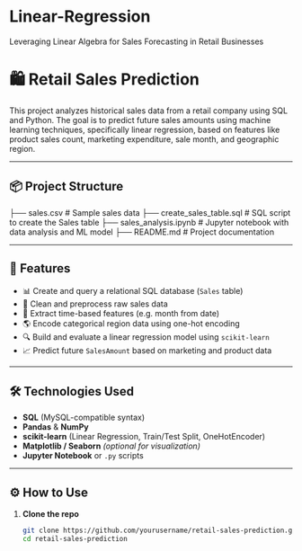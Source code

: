 # Linear-Regression
Leveraging Linear Algebra for Sales Forecasting in Retail Businesses
# 🛍️ Retail Sales Prediction

This project analyzes historical sales data from a retail company using SQL and Python. The goal is to predict future sales amounts using machine learning techniques, specifically linear regression, based on features like product sales count, marketing expenditure, sale month, and geographic region.

---

## 📦 Project Structure
├── sales.csv # Sample sales data
├── create_sales_table.sql # SQL script to create the Sales table
├── sales_analysis.ipynb # Jupyter notebook with data analysis and ML model
├── README.md # Project documentation


---

## 🧠 Features

- 📊 Create and query a relational SQL database (`Sales` table)
- 🧹 Clean and preprocess raw sales data
- 📅 Extract time-based features (e.g. month from date)
- 🌎 Encode categorical region data using one-hot encoding
- 🔍 Build and evaluate a linear regression model using `scikit-learn`
- 📈 Predict future `SalesAmount` based on marketing and product data

---

## 🛠️ Technologies Used

- **SQL** (MySQL-compatible syntax)
- **Pandas** & **NumPy**
- **scikit-learn** (Linear Regression, Train/Test Split, OneHotEncoder)
- **Matplotlib / Seaborn** *(optional for visualization)*
- **Jupyter Notebook** or `.py` scripts

---

## ⚙️ How to Use

1. **Clone the repo**  
   ```bash
   git clone https://github.com/yourusername/retail-sales-prediction.git
   cd retail-sales-prediction
